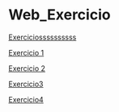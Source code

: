 # Web_Exercicio

[Exerciciossssssssss ](https://jonathan147.github.io/Web_Exercicio/exercicios/helo.html)


[Exercicio 1](https://jonathan147.github.io/Web_Exercicio/exe1/helo.html)

[Exercicio 2]()

[Exercicio3]()

[Exercicio4]()
